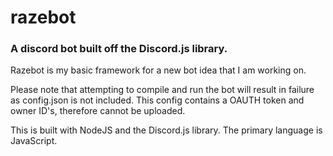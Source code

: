# razebot
### A discord bot built off the Discord.js library.

Razebot is my basic framework for a new bot idea that I am working on.

Please note that attempting to compile and run the bot will result in failure as config.json is not included. 
This config contains a OAUTH token and owner ID's, therefore cannot be uploaded.

This is built with NodeJS and the Discord.js library.
The primary language is JavaScript.
